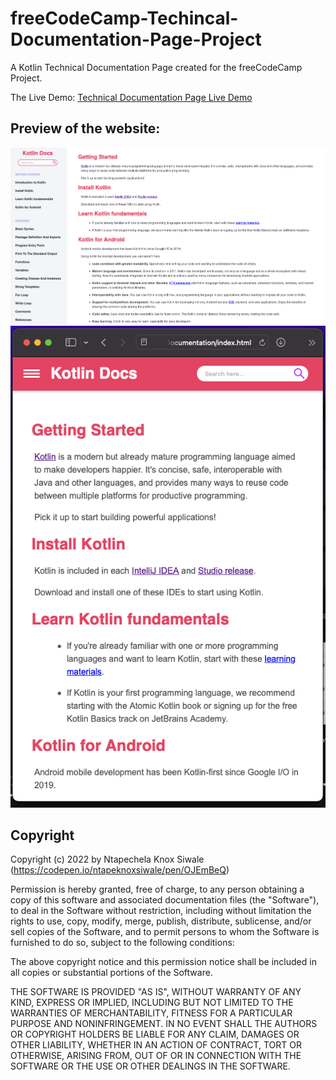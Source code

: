 # freeCodeCamp-Techincal-Documentation-Page-Project

A Kotlin Technical Documentation Page created for the freeCodeCamp Project.

The Live Demo: [Technical Documentation Page Live Demo](https://codepen.io/ntapeknoxsiwale/pen/OJEmBeQ)

## Preview of the website:

![freecodecamp Tech Doc page preview image 1](/01-Responsive-Web-Design/03-Technical%20Documentation/techincal-doc-preview.png)
![freecodecamp Tech Doc page preview image 1](/01-Responsive-Web-Design/03-Technical%20Documentation/tech-doc-preview-mobile.png)

## Copyright

Copyright (c) 2022 by Ntapechela Knox Siwale (https://codepen.io/ntapeknoxsiwale/pen/OJEmBeQ)

Permission is hereby granted, free of charge, to any person obtaining a copy of this software and associated documentation files (the "Software"), to deal in the Software without restriction, including without limitation the rights to use, copy, modify, merge, publish, distribute, sublicense, and/or sell copies of the Software, and to permit persons to whom the Software is furnished to do so, subject to the following conditions:

The above copyright notice and this permission notice shall be included in all copies or substantial portions of the Software.

THE SOFTWARE IS PROVIDED "AS IS", WITHOUT WARRANTY OF ANY KIND, EXPRESS OR IMPLIED, INCLUDING BUT NOT LIMITED TO THE WARRANTIES OF MERCHANTABILITY, FITNESS FOR A PARTICULAR PURPOSE AND NONINFRINGEMENT. IN NO EVENT SHALL THE AUTHORS OR COPYRIGHT HOLDERS BE LIABLE FOR ANY CLAIM, DAMAGES OR OTHER LIABILITY, WHETHER IN AN ACTION OF CONTRACT, TORT OR OTHERWISE, ARISING FROM, OUT OF OR IN CONNECTION WITH THE SOFTWARE OR THE USE OR OTHER DEALINGS IN THE SOFTWARE.
